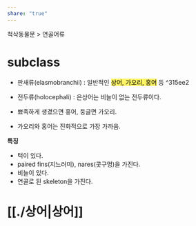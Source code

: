 ```yaml
---
share: "true"
---
```

척삭동물문 > 연골어류

# subclass

- 판새류(elasmobranchii) : 일반적인 <mark style="background: #FFEE0099;">상어, 가오리, 홍어</mark> 등 ^315ee2
- 전두류(holocephali) : 은상어는 비늘이 없는 전두류이다.

- 뾰족하게 생겼으면 홍어, 둥글면 가오리.
- 가오리와 홍어는 진화적으로 가장 가까움.

**특징**
- 턱이 있다.
- paired fins(지느러미), nares(콧구멍)을 가진다.
- 비늘이 있다.
- 연골로 된 skeleton을 가진다.

# [[./상어|상어]]